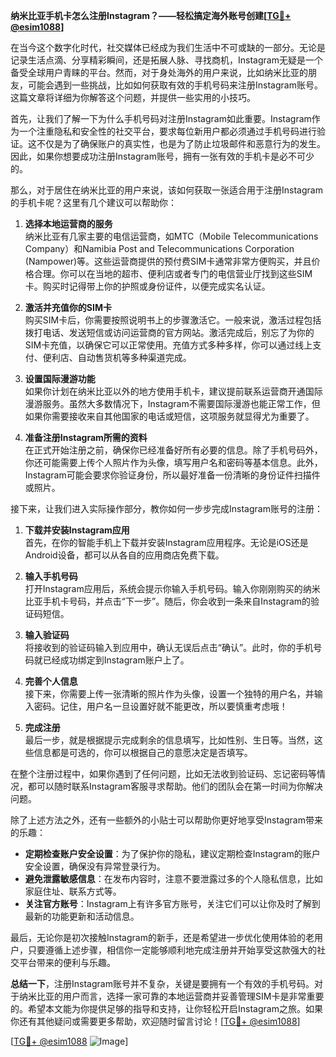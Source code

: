 **纳米比亚手机卡怎么注册Instagram？——轻松搞定海外账号创建[[TG💪+ @esim1088](https://t.me/s/esim1088)]**

在当今这个数字化时代，社交媒体已经成为我们生活中不可或缺的一部分。无论是记录生活点滴、分享精彩瞬间，还是拓展人脉、寻找商机，Instagram无疑是一个备受全球用户青睐的平台。然而，对于身处海外的用户来说，比如纳米比亚的朋友，可能会遇到一些挑战，比如如何获取有效的手机号码来注册Instagram账号。这篇文章将详细为你解答这个问题，并提供一些实用的小技巧。

首先，让我们了解一下为什么手机号码对注册Instagram如此重要。Instagram作为一个注重隐私和安全性的社交平台，要求每位新用户都必须通过手机号码进行验证。这不仅是为了确保账户的真实性，也是为了防止垃圾邮件和恶意行为的发生。因此，如果你想要成功注册Instagram账号，拥有一张有效的手机卡是必不可少的。

那么，对于居住在纳米比亚的用户来说，该如何获取一张适合用于注册Instagram的手机卡呢？这里有几个建议可以帮助你：

1. **选择本地运营商的服务**  
   纳米比亚有几家主要的电信运营商，如MTC（Mobile Telecommunications Company）和Namibia Post and Telecommunications Corporation (Nampower)等。这些运营商提供的预付费SIM卡通常非常方便购买，并且价格合理。你可以在当地的超市、便利店或者专门的电信营业厅找到这些SIM卡。购买时记得带上你的护照或身份证件，以便完成实名认证。

2. **激活并充值你的SIM卡**  
   购买SIM卡后，你需要按照说明书上的步骤激活它。一般来说，激活过程包括拨打电话、发送短信或访问运营商的官方网站。激活完成后，别忘了为你的SIM卡充值，以确保它可以正常使用。充值方式多种多样，你可以通过线上支付、便利店、自动售货机等多种渠道完成。

3. **设置国际漫游功能**  
   如果你计划在纳米比亚以外的地方使用手机卡，建议提前联系运营商开通国际漫游服务。虽然大多数情况下，Instagram不需要国际漫游也能正常工作，但如果你需要接收来自其他国家的电话或短信，这项服务就显得尤为重要了。

4. **准备注册Instagram所需的资料**  
   在正式开始注册之前，确保你已经准备好所有必要的信息。除了手机号码外，你还可能需要上传个人照片作为头像，填写用户名和密码等基本信息。此外，Instagram可能会要求你验证身份，所以最好准备一份清晰的身份证件扫描件或照片。

接下来，让我们进入实际操作部分，教你如何一步步完成Instagram账号的注册：

1. **下载并安装Instagram应用**  
   首先，在你的智能手机上下载并安装Instagram应用程序。无论是iOS还是Android设备，都可以从各自的应用商店免费下载。

2. **输入手机号码**  
   打开Instagram应用后，系统会提示你输入手机号码。输入你刚刚购买的纳米比亚手机卡号码，并点击“下一步”。随后，你会收到一条来自Instagram的验证码短信。

3. **输入验证码**  
   将接收到的验证码输入到应用中，确认无误后点击“确认”。此时，你的手机号码就已经成功绑定到Instagram账户上了。

4. **完善个人信息**  
   接下来，你需要上传一张清晰的照片作为头像，设置一个独特的用户名，并输入密码。记住，用户名一旦设置好就不能更改，所以要慎重考虑哦！

5. **完成注册**  
   最后一步，就是根据提示完成剩余的信息填写，比如性别、生日等。当然，这些信息都是可选的，你可以根据自己的意愿决定是否填写。

在整个注册过程中，如果你遇到了任何问题，比如无法收到验证码、忘记密码等情况，都可以随时联系Instagram客服寻求帮助。他们的团队会在第一时间为你解决问题。

除了上述方法之外，还有一些额外的小贴士可以帮助你更好地享受Instagram带来的乐趣：

- **定期检查账户安全设置**：为了保护你的隐私，建议定期检查Instagram的账户安全设置，确保没有异常登录行为。
- **避免泄露敏感信息**：在发布内容时，注意不要泄露过多的个人隐私信息，比如家庭住址、联系方式等。
- **关注官方账号**：Instagram上有许多官方账号，关注它们可以让你及时了解到最新的功能更新和活动信息。

最后，无论你是初次接触Instagram的新手，还是希望进一步优化使用体验的老用户，只要遵循上述步骤，相信你一定能够顺利地完成注册并开始享受这款强大的社交平台带来的便利与乐趣。

**总结一下**，注册Instagram账号并不复杂，关键是要拥有一个有效的手机号码。对于纳米比亚的用户而言，选择一家可靠的本地运营商并妥善管理SIM卡是非常重要的。希望本文能为你提供足够的指导和支持，让你轻松开启Instagram之旅。如果你还有其他疑问或需要更多帮助，欢迎随时留言讨论！[[TG💪+ @esim1088](https://t.me/s/esim1088)]

[[TG💪+ @esim1088](https://t.me/s/esim1088) ![Image](https://i.postimg.cc/4NQfJmqS/Snipaste-2025-05-13-00-14-12.png)]